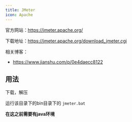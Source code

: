 ```yaml
---
title: JMeter
icon: Apache
---
```


官方网站：<https://jmeter.apache.org/>

下载地址：<https://jmeter.apache.org/download_jmeter.cgi>

相关博客：

- <https://www.jianshu.com/p/0e4daecc8122>

## 用法

下载，解压

运行该目录下的bin目录下的 `jmeter.bat`

**在这之前需要有java环境**



